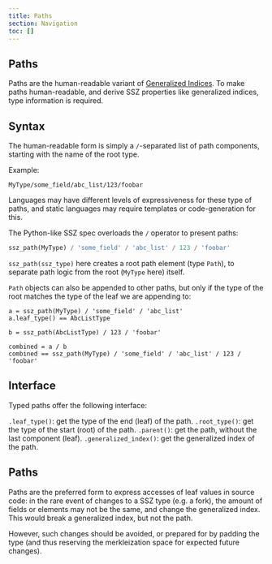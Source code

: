 ```yaml
---
title: Paths
section: Navigation
toc: []
---
```


## Paths

Paths are the human-readable variant of [Generalized Indices](./overview/generalized_indices.md).
To make paths human-readable, and derive SSZ properties like generalized indices, type information is required.

## Syntax

The human-readable form is simply a `/`-separated list of path components, starting with the name of the root type.

Example:

```
MyType/some_field/abc_list/123/foobar
```

Languages may have different levels of expressiveness for these type of paths, and static languages may require templates or code-generation for this.

The Python-like SSZ spec overloads the `/` operator to present paths:

```python
ssz_path(MyType) / 'some_field' / 'abc_list' / 123 / 'foobar'
```

`ssz_path(ssz_type)` here creates a root path element (type `Path`), to separate path logic from the root (`MyType` here) itself.

`Path` objects can also be appended to other paths, but only if the type of the root matches the type of the leaf we are appending to:

```
a = ssz_path(MyType) / 'some_field' / 'abc_list'
a.leaf_type() == AbcListType

b = ssz_path(AbcListType) / 123 / 'foobar'

combined = a / b
combined == ssz_path(MyType) / 'some_field' / 'abc_list' / 123 / 'foobar'
```

## Interface

Typed paths offer the following interface:

`.leaf_type()`: get the type of the end (leaf) of the path.
`.root_type()`: get the type of the start (root) of the path.
`.parent()`: get the path, without the last component (leaf).
`.generalized_index()`: get the generalized index of the path.

## Paths

Paths are the preferred form to express accesses of leaf values in source code:
in the rare event of changes to a SSZ type (e.g. a fork),
the amount of fields or elements may not be the same, and change the generalized index.
This would break a generalized index, but not the path.

However, such changes should be avoided, or prepared for by padding the type (and thus reserving the merkleization space for expected future changes).
